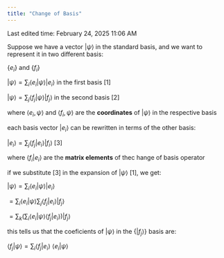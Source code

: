 ```yaml
---
title: "Change of Basis"
---
```

Last edited time: February 24, 2025 11:06 AM

Suppose we have a vector $| \psi \rangle$ in the standard basis, and we want to represent it in two different basis:

$\{e_i\}$ and $\{f_i\}$

$| \psi  \rangle = \sum _i\langle e_i | \psi \rangle | e_i \rangle$ in the first basis [1]

$| \psi \rangle = \sum _j\langle f_j | \psi \rangle | f_j \rangle$ in the second basis [2]

where $\langle e_i , \psi \rangle$ and $\langle f_i , \psi \rangle$ are the **coordinates**  of $| \psi \rangle$ in the respective basis

each basis vector $| e_i \rangle$ can be rewritten in terms of the other basis:

$|e  _ i \rangle = \sum _ j \langle f _ j | e _ i \rangle | f _i \rangle$  [3]

where  $\langle f_ i | e _i \rangle$ are the **matrix elements** of thec hange of basis operator

if we substitute [3] in the expansion of $| \psi \rangle$ [1],  we get:

$| \psi \rangle = \sum _ i \langle e_i | \psi \rangle | e_i \rangle$

$= \sum _ i \langle e _ i | \psi \rangle \sum _ j \langle f _ j | e_i \rangle | f_j \rangle$

$= \sum _k \left( \sum _ i \langle e_i | \psi \rangle \langle f_j | e_i \rangle \right) | f_j \rangle$

this tells us that the coeficients of $| \psi \rangle$ in the $\{|f_j \rangle\}$ basis are:

$\langle f_j | \psi \rangle = \sum _ i \langle f _ j | e_i \rangle \ \langle e_i | \psi \rangle$
